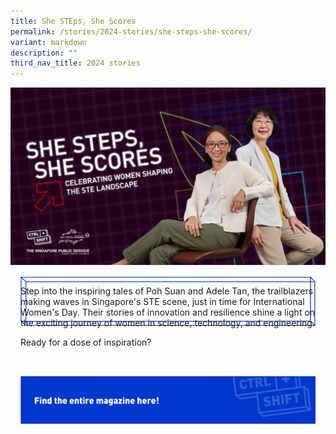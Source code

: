 ```yaml
---
title: She STEps, She Scores
permalink: /stories/2024-stories/she-steps-she-scores/
variant: markdown
description: ""
third_nav_title: 2024 stories
---
```

<style>
.mainContainer {

margin: 16px;

display: flex;

position: relative;

flex-direction: column;

}

.contentText{

padding-bottom:32px;

}

.catBtn {

border: 0;

background-color: transparent;

display: flex;

flex-wrap: wrap;

width: 100%;

max-width: 800px;

}

.divWrapper {

width: 100%;

max-width: 786px;

height: 100%;

max-height: 124px;

display: flex;

flex-wrap: wrap;

}

.frontDiv {

transition: 0.1s linear;

height: auto;

max-height: 124px;

width: 100%;

}

.imgFront,

.imgBack {

height: 100%;

width: 100%;

}

.backDiv {

position: absolute;

z-index: -1;

top: 0px;

left: 0px;

transition: 0.1s ease-in-out;

width: 100%;

max-width: 813px;

height: auto;

max-height: 135px;

}

.catBtn:active .frontDiv {

transform: translate(14px, 14px);

}

.catBtn:active .backDiv {

opacity: 0;

}

.desktopBtn {

display: flex;

}

.mobileBtn {

display: none;

}

@media screen and (max-width:860px) {

.catBtn:active .frontDiv {

transform: translate(10px, 10px);

}
	
	.divWrapper{
	max-width: 59vw;
	}

}

@media screen and (max-width:500px) {

.desktopBtn {

display: none;

}

.mobileBtn {

display: flex;

}

  

.divWrapper{

max-width: 79vw;

}

}

  

@media screen and (max-width:375px) {

.divWrapper{

max-width: 77vw;

}

}

a[href$=".pdf"]:before{

display:none;

}

a[href$=".pdf"]{

margin:0;

}

a{

color:black!important;

}

</style>

![](/images/stories/2024%20Stories%20%20%20STE%20Unplugged/CtrlShift_Editorial_Theme3_CoverImage_Website.jpg)

<div class="mainContainer">
	<div class="contentText">
		<p>Step into the inspiring tales of Poh Suan and Adele Tan, the trailblazers making waves in Singapore's STE scene, just in time for International Women's Day. Their stories of innovation and resilience shine a light on the exciting journey of women in science, technology, and engineering.</p>
		<p>Ready for a dose of inspiration?</p>
	</div>
	<a target="_blank" href="/files/STE_Unplugged.pdf" class="catBtn desktopBtn">
		<div class="divWrapper">
			<div class="frontDiv">
				<img src="/images/Editorial%20Template/CTA_Btn_X2.png" class="imgFront">
			</div>
			<div class="backDiv">
				<img src="/images/Editorial%20Template/CTA_Vector.png" class="imgBack">
			</div>
		</div>
	</a>
	<a target="_blank" href="/files/STE_Unplugged.pdf" class="catBtn mobileBtn">
		<div class="divWrapper">
			<div class="frontDiv">
				<img src="/images/Editorial%20Template/CTA_Btn_Mobile_X2.png" class="imgFront">
			</div>
			<div class="backDiv">
				<img src="/images/Editorial%20Template/cta_vector_mobile_x2.png" class="imgBack">
			</div>
		</div>
	</a>
</div>